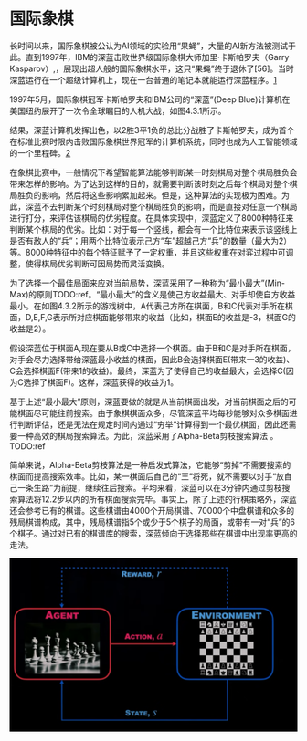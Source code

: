 

<!--
 * @version:
 * @Author:  StevenJokess（蔡舒起） https://github.com/StevenJokess
 * @Date: 2023-05-12 02:24:31
 * @LastEditors:  StevenJokess（蔡舒起） https://github.com/StevenJokess
 * @LastEditTime: 2023-10-31 02:51:36
 * @Description:
 * @Help me: make friends by a867907127@gmail.com and help me get some “foreign” things or service I need in life; 如有帮助，请赞助，失业3年了。![支付宝收款码](https://github.com/StevenJokess/d2rl/blob/master/img/%E6%94%B6.jpg)
 * @TODO::
 * @Reference:
-->
# 国际象棋

长时间以来，国际象棋被公认为AI领域的实验用“果蝇”，大量的AI新方法被测试于此。直到1997年，IBM的深蓝击败世界级国际象棋大师加里·卡斯帕罗夫（Garry Kasparov）,，展现出超人般的国际象棋水平，这只“果蝇”终于退休了[56]。当时深蓝运行在一个超级计算机上，现在一台普通的笔记本就能运行深蓝程序。[1]

1997年5月，国际象棋冠军卡斯帕罗夫和IBM公司的“深蓝”(Deep Blue)计算机在美国纽约展开了一次令全球瞩目的人机大战，如图4.3.1所示。

结果，深蓝计算机发挥出色，以2胜3平1负的总比分战胜了卡斯帕罗夫，成为首个在标准比赛时限内击败国际象棋世界冠军的计算机系统，同时也成为人工智能领域的一个里程碑。[2]

在象棋比赛中，一般情况下希望智能算法能够判断某一时刻棋局对整个棋局胜负会带来怎样的影响。为了达到这样的目的，就需要判断该时刻之后每个棋局对整个棋局胜负的影响，然后将这些影响累加起来。但是，这种算法的实现极为困难。为此，深蓝不去判断某个时刻棋局对整个棋局胜负的影响，而是直接对任意一个棋局进行打分，来评估该棋局的优劣程度。在具体实现中，深蓝定义了8000种特征来判断某个棋局的优劣。比如：对于每一个竖线，都会有一个比特位来表示该竖线上是否有敌人的“兵”；用两个比特位表示己方“车”超越己方“兵”的数量（最大为2）等。8000种特征中的每个特征赋予了一定权重，并且这些权重在对弈过程中可调整，使得棋局优劣判断可因局势而灵活变换。

为了选择一个最佳局面来应对当前局势，深蓝采用了一种称为“最小最大”(Min-Max)的原则TODO:ref。“最小最大”的含义是使己方收益最大、对手却使自方收益最小。在如图4.3.2所示的游戏树中，A代表己方所在棋面，B和C代表对手所在棋面，D,E,F,G表示所对应棋面能够带来的收益（比如，棋面E的收益是-3，棋面G的收益是2）。

假设深蓝位于棋面A,现在要从B或C中选择一个棋面。由于B和C是对手所在棋面，对手会尽力选择带给深蓝最小收益的棋面，因此B会选择棋面E(带来一3的收益)、C会选择棋面F(带来1的收益)。最终，深蓝为了使得自己的收益最大，会选择C(因为C选择了棋面F)。这样，深蓝获得的收益为1。

基于上述“最小最大”原则，深蓝要做的就是从当前棋面出发，对当前棋面之后的可能棋面尽可能往前搜索。由于象棋棋面众多，尽管深蓝平均每秒能够对众多棋面进行判断评估，还是无法在规定时间内通过“穷举”计算得到一个最优棋面，因此还需要一种高效的棋局搜索算法。为此，深蓝采用了Alpha-Beta剪枝搜索算法 。TODO:ref

简单来说，Alpha-Beta剪枝算法是一种启发式算法，它能够“剪掉”不需要搜索的棋面而提高搜索效率。比如，某一棋面后自己的“王”将死，就不需要以对手“放自己一条生路”为前提，继续往后搜索。平均来看，深蓝可以在3分钟内通过剪枝搜索算法将12.2步以内的所有棋面搜索完毕。事实上，除了上述的行棋策略外，深蓝还会参考已有的棋谱。这些棋谱由4000个开局棋谱、70000个中盘棋谱和众多的残局棋谱构成，其中，残局棋谱指5个或少于5个棋子的局面，或带有一对“兵”的6个棋子。通过对已有的棋谱库的搜索，深蓝倾向于选择那些在棋谱中出现率更高的走法。


![象棋](../../img/Chess.png)




[1]: https://pdf-1307664364.cos.ap-chengdu.myqcloud.com/%E6%95%99%E6%9D%90/%E6%9C%BA%E5%99%A8%E5%AD%A6%E4%B9%A0/%E3%80%8A%E7%99%BE%E9%9D%A2%E6%9C%BA%E5%99%A8%E5%AD%A6%E4%B9%A0%E7%AE%97%E6%B3%95%E5%B7%A5%E7%A8%8B%E5%B8%88%E5%B8%A6%E4%BD%A0%E5%8E%BB%E9%9D%A2%E8%AF%95%E3%80%8B%E4%B8%AD%E6%96%87PDF.pdf
[2]: http://www.dzkbw.com/books/zjb/xinxijishu/gzxzxbx4/020.htm
[3]: https://zhuanlan.zhihu.com/p/617072941
